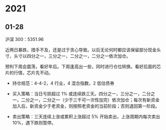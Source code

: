 # 2021

## 01-28

沪深 300：5351.96

近两日暴跌，措手不及，还是过于贪心导致。以后无论何时都应该保留部分现金头寸，头寸以四分之一，三分之一，二分之一，二分之一依次加仓。

预判下周会震荡，看好年后。下周逢高出一些，同时进行仓位转换。看好后面的芯片的行情，芯片先不动。

- 持仓规范：4-4-2，4 行业，4 混合指数，2 低估债券

- 买入策略：当日亏损超过 1% 或连续跌三天。四分之一，三分之一，二分之一，二分之一，二分之一（少于三千可一次性加完）依次加仓；每次有新资金加入后，新资金少于老资金，则按照老资金的当前阶段；否则退回第一阶段。

- 卖出策略：三天连续上涨或累积上涨超过 5% 开始卖出，上涨周期内每次卖出 10%，遇下跌则暂停。